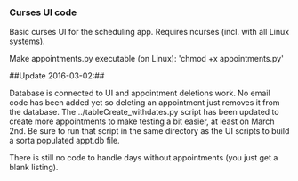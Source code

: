 ### Curses UI code ###

Basic curses UI for the scheduling app. Requires ncurses (incl. with all
Linux systems).

Make appointments.py executable (on Linux): 'chmod +x appointments.py'

##Update 2016-03-02:##

Database is connected to UI and appointment deletions work. No email code
has been added yet so deleting an appointment just removes it from the
database.  The ../tableCreate_withdates.py script has been updated to
create more appointments to make testing a bit easier, at least on March
2nd. Be sure to run that script in the same directory as the UI scripts to
build a sorta populated appt.db file.

There is still no code to handle days without appointments (you just get a
blank listing). 



